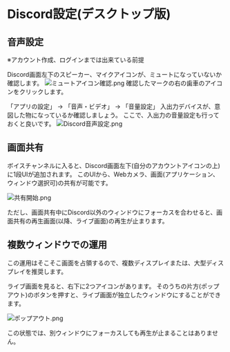 # Discord設定(デスクトップ版)

## 音声設定

※アカウント作成、ログインまでは出来ている前提

Discord画面左下のスピーカー、マイクアイコンが、ミュートになっていないか確認します。
![ミュートアイコン確認.png](https://qiita-image-store.s3.ap-northeast-1.amazonaws.com/0/249644/f743bca7-27cc-b694-ed24-564b176b38ac.png)
確認したマークの右の歯車のアイコンをクリックします。

「アプリの設定」 -> 「音声・ビデオ」 -> 「音量設定」
入出力デバイスが、意図した物になっているか確認しましょう。
ここで、入出力の音量設定も行っておくと良いです。
![Discord音声設定.png](https://qiita-image-store.s3.ap-northeast-1.amazonaws.com/0/249644/39e9b389-6ee1-b6ad-837c-02a7b181e1d3.png)

## 画面共有

ボイスチャンネルに入ると、Discord画面左下(自分のアカウントアイコンの上)に1段UIが追加されます。
このUIから、Webカメラ、画面(アプリケーション、ウィンドウ選択可)の共有が可能です。

![共有開始.png](https://qiita-image-store.s3.ap-northeast-1.amazonaws.com/0/249644/5cbbc9b0-bdf2-d3a8-03fb-e6259e90d29a.png)

ただし、画面共有中にDiscord以外のウィンドウにフォーカスを合わせると、画面共有の再生画面(以降、ライブ画面)の再生が止まります。

## 複数ウィンドウでの運用

この運用はそこそこ画面を占領するので、複数ディスプレイまたは、大型ディスプレイを推奨します。

ライブ画面を見ると、右下に2つアイコンがあります。
そのうちの片方(ポップアウト)のボタンを押すと、ライブ画面が独立したウィンドウにすることができます。

![ポップアウト.png](https://qiita-image-store.s3.ap-northeast-1.amazonaws.com/0/249644/ca2a1a9e-b90b-6b01-52b8-2c5247271663.png)

この状態では、別ウィンドウにフォーカスしても再生が止まることはありません。
